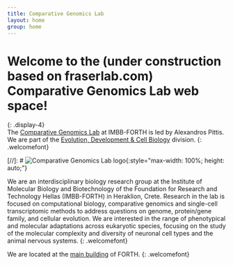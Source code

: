 ```yaml
---
title: Comparative Genomics Lab
layout: home
group: home
---
```


# Welcome to the (**under construction based on fraserlab.com**) Comparative Genomics Lab web space!
{: .display-4}
<br>
The [Comparative Genomics Lab](https://www.imbb.forth.gr/en/research-en/item/7417-alexandros-pittis) at IMBB-FORTH is led by Alexandros Pittis. We are part of the [Evolution, Development & Cell Biology](https://www.imbb.forth.gr/en/research-en/evolution-development-cell-biology) division.
{: .welcomefont}

[//]: # ![Comparative Genomics Lab logo](static/img/logo/jf_retreat_logo.svg){:style="max-width: 100%; height: auto;"}

We are an interdisciplinary biology research group at the Institute of Molecular Biology and Biotechnology of the Foundation for Research and Technology Hellas (IMBB-FORTH) in Heraklion, Crete. Research in the lab is focused on computational biology, comparative genomics and single-cell transcriptomic methods to address questions on genome, protein/gene family, and cellular evolution. We are interested in the range of phenotypical and molecular adaptations across eukaryotic species, focusing on the study of the molecular complexity and diversity of neuronal cell types and the animal nervous systems.
{: .welcomefont}

We are located at the [main building](https://maps.app.goo.gl/qegs4c2FsbGV29r76) of FORTH.
{: .welcomefont}

